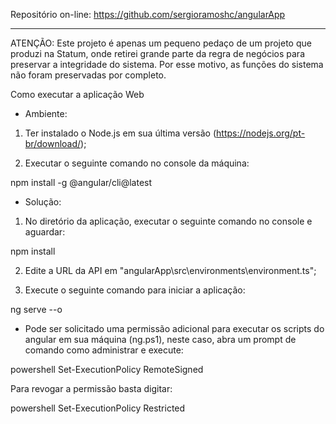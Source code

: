 Repositório on-line: https://github.com/sergioramoshc/angularApp

---

ATENÇÃO: Este projeto é apenas um pequeno pedaço de um projeto que produzi na Statum, onde retirei grande parte da regra de negócios para preservar a integridade do sistema. Por esse motivo, as funções do sistema não foram preservadas por completo.

Como executar a aplicação Web

* Ambiente:

1. Ter instalado o Node.js em sua última versão (https://nodejs.org/pt-br/download/);

2. Executar o seguinte comando no console da máquina:

npm install -g @angular/cli@latest

* Solução:

1. No diretório da aplicação, executar o seguinte comando no console e aguardar:

npm install

2. Edite a URL da API em "angularApp\src\environments\environment.ts";

3. Execute o seguinte comando para iniciar a aplicação:

ng serve --o

* Pode ser solicitado uma permissão adicional para executar os scripts do angular em sua máquina (ng.ps1), neste caso, abra um prompt de comando como administrar e execute: 

powershell Set-ExecutionPolicy RemoteSigned

Para revogar a permissão basta digitar: 

powershell Set-ExecutionPolicy Restricted
